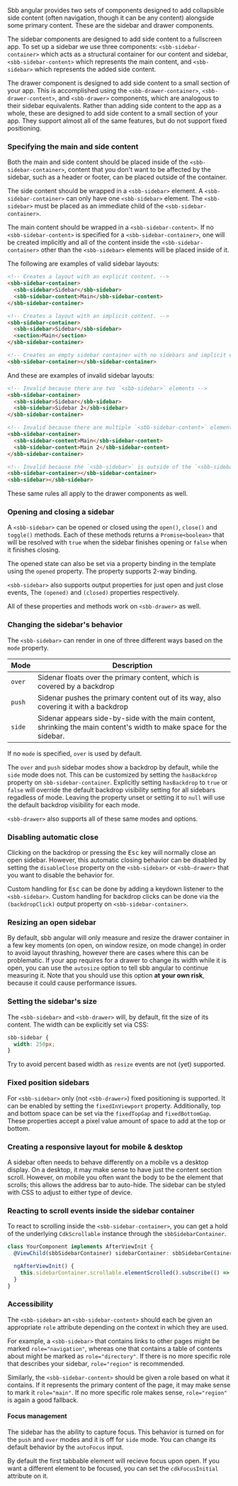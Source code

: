 Sbb angular provides two sets of components designed to add collapsible side content (often
navigation, though it can be any content) alongside some primary content. These are the sidebar and
drawer components.

The sidebar components are designed to add side content to a fullscreen app. To set up a sidebar we
use three components: `<sbb-sidebar-container>` which acts as a structural container for our content
and sidebar, `<sbb-sidebar-content>` which represents the main content, and `<sbb-sidebar>` which
represents the added side content.

The drawer component is designed to add side content to a small section of your app. This is
accomplished using the `<sbb-drawer-container>`, `<sbb-drawer-content>`, and `<sbb-drawer>`
components, which are analogous to their sidebar equivalents. Rather than adding side content to the
app as a whole, these are designed to add side content to a small section of your app. They support
almost all of the same features, but do not support fixed positioning.

### Specifying the main and side content

Both the main and side content should be placed inside of the `<sbb-sidebar-container>`, content
that you don't want to be affected by the sidebar, such as a header or footer, can be placed outside
of the container.

The side content should be wrapped in a `<sbb-sidebar>` element. A
`<sbb-sidebar-container>` can only have one `<sbb-sidebar>` element. The `<sbb-sidebar>` must be placed as an immediate child of the `<sbb-sidebar-container>`.

The main content should be wrapped in a `<sbb-sidebar-content>`. If no `<sbb-sidebar-content>` is
specified for a `<sbb-sidebar-container>`, one will be created implicitly and all of the content
inside the `<sbb-sidebar-container>` other than the `<sbb-sidebar>` elements will be placed inside
of it.

The following are examples of valid sidebar layouts:

```html
<!-- Creates a layout with an explicit content. -->
<sbb-sidebar-container>
  <sbb-sidebar>Sidebar</sbb-sidebar>
  <sbb-sidebar-content>Main</sbb-sidebar-content>
</sbb-sidebar-container>
```

```html
<!-- Creates a layout with an implicit content. -->
<sbb-sidebar-container>
  <sbb-sidebar>Sidebar</sbb-sidebar>
  <section>Main</section>
</sbb-sidebar-container>
```

```html
<!-- Creates an empty sidebar container with no sidebars and implicit empty content. -->
<sbb-sidebar-container></sbb-sidebar-container>
```

And these are examples of invalid sidebar layouts:

```html
<!-- Invalid because there are two `<sbb-sidebar>` elements -->
<sbb-sidebar-container>
  <sbb-sidebar>Sidebar</sbb-sidebar>
  <sbb-sidebar>Sidebar 2</sbb-sidebar>
</sbb-sidebar-container>
```

```html
<!-- Invalid because there are multiple `<sbb-sidebar-content>` elements. -->
<sbb-sidebar-container>
  <sbb-sidebar-content>Main</sbb-sidebar-content>
  <sbb-sidebar-content>Main 2</sbb-sidebar-content>
</sbb-sidebar-container>
```

```html
<!-- Invalid because the `<sbb-sidebar>` is outside of the `<sbb-sidebar-container>`. -->
<sbb-sidebar-container></sbb-sidebar-container>
<sbb-sidebar></sbb-sidebar>
```

These same rules all apply to the drawer components as well.

### Opening and closing a sidebar

A `<sbb-sidebar>` can be opened or closed using the `open()`, `close()` and `toggle()` methods. Each
of these methods returns a `Promise<boolean>` that will be resolved with `true` when the sidebar
finishes opening or `false` when it finishes closing.

The opened state can also be set via a property binding in the template using the `opened` property.
The property supports 2-way binding.

`<sbb-sidebar>` also supports output properties for just open and just close events, The `(opened)`
and `(closed)` properties respectively.

All of these properties and methods work on `<sbb-drawer>` as well.

### Changing the sidebar's behavior

The `<sbb-sidebar>` can render in one of three different ways based on the `mode` property.

| Mode   | Description                                                                                                           |
| ------ | --------------------------------------------------------------------------------------------------------------------- |
| `over` | Sidenar floats over the primary content, which is covered by a backdrop                                               |
| `push` | Sidenar pushes the primary content out of its way, also covering it with a backdrop                                   |
| `side` | Sidenar appears side-by-side with the main content, shrinking the main content's width to make space for the sidebar. |

If no `mode` is specified, `over` is used by default.

The `over` and `push` sidebar modes show a backdrop by default, while the `side` mode does not. This
can be customized by setting the `hasBackdrop` property on `sbb-sidebar-container`. Explicitly
setting `hasBackdrop` to `true` or `false` will override the default backdrop visibility setting for
all sidebars regadless of mode. Leaving the property unset or setting it to `null` will use the
default backdrop visibility for each mode.

`<sbb-drawer>` also supports all of these same modes and options.

### Disabling automatic close

Clicking on the backdrop or pressing the <kbd>Esc</kbd> key will normally close an open sidebar.
However, this automatic closing behavior can be disabled by setting the `disableClose` property on
the `<sbb-sidebar>` or `<sbb-drawer>` that you want to disable the behavior for.

Custom handling for <kbd>Esc</kbd> can be done by adding a keydown listener to the `<sbb-sidebar>`.
Custom handling for backdrop clicks can be done via the `(backdropClick)` output property on
`<sbb-sidebar-container>`.

### Resizing an open sidebar

By default, sbb angular will only measure and resize the drawer container in a few key moments
(on open, on window resize, on mode change) in order to avoid layout thrashing, however there
are cases where this can be problematic. If your app requires for a drawer to change its width
while it is open, you can use the `autosize` option to tell sbb angular to continue measuring it.
Note that you should use this option **at your own risk**, because it could cause performance
issues.

### Setting the sidebar's size

The `<sbb-sidebar>` and `<sbb-drawer>` will, by default, fit the size of its content. The width can
be explicitly set via CSS:

```css
sbb-sidebar {
  width: 250px;
}
```

Try to avoid percent based width as `resize` events are not (yet) supported.

### Fixed position sidebars

For `<sbb-sidebar>` only (not `<sbb-drawer>`) fixed positioning is supported. It can be enabled by
setting the `fixedInViewport` property. Additionally, top and bottom space can be set via the
`fixedTopGap` and `fixedBottomGap`. These properties accept a pixel value amount of space to add at
the top or bottom.

### Creating a responsive layout for mobile & desktop

A sidebar often needs to behave differently on a mobile vs a desktop display. On a desktop, it may
make sense to have just the content section scroll. However, on mobile you often want the body to be
the element that scrolls; this allows the address bar to auto-hide. The sidebar can be styled with
CSS to adjust to either type of device.

### Reacting to scroll events inside the sidebar container

To react to scrolling inside the `<sbb-sidebar-container>`, you can get a hold of the underlying
`CdkScrollable` instance through the `sbbSidebarContainer`.

```ts
class YourComponent implements AfterViewInit {
  @ViewChild(sbbSidebarContainer) sidebarContainer: sbbSidebarContainer;

  ngAfterViewInit() {
    this.sidebarContainer.scrollable.elementScrolled().subscribe(() => /* react to scrolling */);
  }
}
```

### Accessibility

The `<sbb-sidebar>` an `<sbb-sidebar-content>` should each be given an appropriate `role` attribute
depending on the context in which they are used.

For example, a `<sbb-sidebar>` that contains links
to other pages might be marked `role="navigation"`, whereas one that contains a table of
contents about might be marked as `role="directory"`. If there is no more specific role that
describes your sidebar, `role="region"` is recommended.

Similarly, the `<sbb-sidebar-content>` should be given a role based on what it contains. If it
represents the primary content of the page, it may make sense to mark it `role="main"`. If no more
specific role makes sense, `role="region"` is again a good fallback.

#### Focus management

The sidebar has the ability to capture focus. This behavior is turned on for the `push` and `over` modes and it is off for `side` mode. You can change its default behavior by the `autoFocus` input.

By default the first tabbable element will recieve focus upon open. If you want a different element to be focused, you can set the `cdkFocusInitial` attribute on it.
